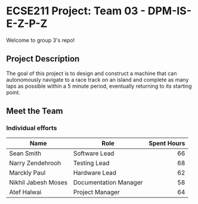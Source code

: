 # ECSE211 Project: Team 03 - DPM-IS-E-Z-P-Z
Welcome to group 3's repo!

## Project Description
The goal of this project is to design and construct a machine that can autonomously navigate to a race track on an island and complete as many laps as possible within a 5 minute period, eventually returning to its starting point.

## Meet the Team
### Individual efforts
| Name | Role | Spent Hours |
| ---- | ---- | --------------: |
| Sean Smith | Software Lead | 66 |
| Narry Zendehrooh | Testing Lead | 68 |
| Marckly Paul | Hardware Lead | 62 |
| Nikhil Jabesh Moses | Documentation Manager | 58 |
| Atef Halwai | Project Manager | 64 |
